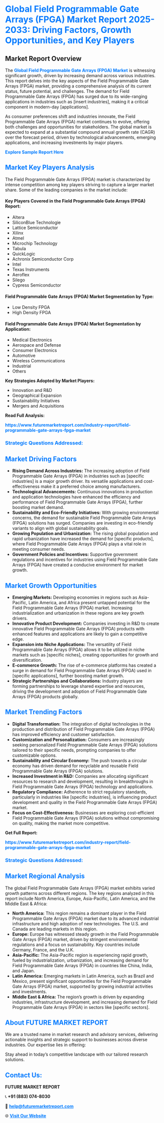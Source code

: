 <h1 style="color: #007BFF;">Global Field Programmable Gate Arrays (FPGA) Market Report 2025-2033: Driving Factors, Growth Opportunities, and Key Players</h1>

<section id="overview">
<h2>Market Report Overview</h2>
<p>The <a href="https://www.futuremarketreport.com/industry-report/field-programmable-gate-arrays-fpga-market" style="color: #007BFF; text-decoration: none;"><strong>Global Field Programmable Gate Arrays (FPGA) Market</strong></a> is witnessing significant growth, driven by increasing demand across various industries. This report delves into the key aspects of the Field Programmable Gate Arrays (FPGA) market, providing a comprehensive analysis of its current status, future potential, and challenges. The demand for Field Programmable Gate Arrays (FPGA) has surged due to its wide-ranging applications in industries such as [insert industries], making it a critical component in modern-day [applications].</p>
<p>As consumer preferences shift and industries innovate, the Field Programmable Gate Arrays (FPGA) market continues to evolve, offering both challenges and opportunities for stakeholders. The global market is expected to expand at a substantial compound annual growth rate (CAGR) over the forecast period, driven by technological advancements, emerging applications, and increasing investments by major players.</p>
</section>

<section id="overview">
<p><a href="https://www.futuremarketreport.com/request-sample/reportId=81435" style="color: #007BFF; text-decoration: none;"><strong>Explore Sample Report Here</strong></a></p>
</section>

<section id="key-players">
<h2 style="color: #007BFF;">Market Key Players Analysis</h2>
<p>The Field Programmable Gate Arrays (FPGA) market is characterized by intense competition among key players striving to capture a larger market share. Some of the leading companies in the market include:</p>
<h4>Key Players Covered in the Field Programmable Gate Arrays (FPGA) Report:</h4>
<ul><li>Altera</li><li>SiliconBlue Technologie</li><li>Lattice Semiconductor</li><li>Xilinx</li><li>Atmel</li><li>Microchip Technology</li><li>Tabula</li><li>QuickLogic</li><li>Achronix Semiconductor Corp</li><li>Intel</li><li>Texas Instruments</li><li>Aeroflex</li><li>Silego</li><li>Cypress Semiconductor</li></ul>
<h4>Field Programmable Gate Arrays (FPGA) Market Segmentation by Type:</h4>
<ul><li>Low Density FPGA</li><li>High Density FPGA</li></ul>

<h4>Field Programmable Gate Arrays (FPGA) Market Segmentation by Application:</h4>
<ul><li>Medical Electronics</li><li>Aerospace and Defense</li><li>Consumer Electronics</li><li>Automotive</li><li>Wireless Communications</li><li>Industrial</li><li>Others</li></ul>
<p><strong>Key Strategies Adopted by Market Players:</strong></p>
<ul>
<li>Innovation and R&D</li>
<li>Geographical Expansion</li>
<li>Sustainability Initiatives</li>
<li>Mergers and Acquisitions</li>
</ul>
</section>

<section>
<p><strong>Read Full Analysis: </strong></p><a href="https://www.futuremarketreport.com/industry-report/field-programmable-gate-arrays-fpga-market" style="color: #007BFF; text-decoration: none;"><strong>https://www.futuremarketreport.com/industry-report/field-programmable-gate-arrays-fpga-market</strong></a>
<h3 style="color: #007BFF;">Strategic Questions Addressed:</h3>
</section>

<section id="driving-factors">
<h2 style="color: #007BFF;">Market Driving Factors</h2>
<ul>
<li><strong>Rising Demand Across Industries:</strong> The increasing adoption of Field Programmable Gate Arrays (FPGA) in industries such as [specific industries] is a major growth driver. Its versatile applications and cost-effectiveness make it a preferred choice among manufacturers.</li>
<li><strong>Technological Advancements:</strong> Continuous innovations in production and application technologies have enhanced the efficiency and performance of Field Programmable Gate Arrays (FPGA), further boosting market demand.</li>
<li><strong>Sustainability and Eco-Friendly Initiatives:</strong> With growing environmental concerns, the demand for sustainable Field Programmable Gate Arrays (FPGA) solutions has surged. Companies are investing in eco-friendly variants to align with global sustainability goals.</li>
<li><strong>Growing Population and Urbanization:</strong> The rising global population and rapid urbanization have increased the demand for [specific products], where Field Programmable Gate Arrays (FPGA) plays a vital role in meeting consumer needs.</li>
<li><strong>Government Policies and Incentives:</strong> Supportive government regulations and incentives for industries using Field Programmable Gate Arrays (FPGA) have created a conducive environment for market growth.</li>
</ul>
</section>

<section id="growth-opportunities">
<h2 style="color: #007BFF;">Market Growth Opportunities</h2>
<ul>
<li><strong>Emerging Markets:</strong> Developing economies in regions such as Asia-Pacific, Latin America, and Africa present untapped potential for the Field Programmable Gate Arrays (FPGA) market. Increasing industrialization and urbanization in these regions are key growth drivers.</li>
<li><strong>Innovative Product Development:</strong> Companies investing in R&D to create innovative Field Programmable Gate Arrays (FPGA) products with enhanced features and applications are likely to gain a competitive edge.</li>
<li><strong>Expansion into Niche Applications:</strong> The versatility of Field Programmable Gate Arrays (FPGA) allows it to be utilized in niche markets such as [specific niches], creating opportunities for growth and diversification.</li>
<li><strong>E-commerce Growth:</strong> The rise of e-commerce platforms has created a surge in demand for Field Programmable Gate Arrays (FPGA) used in [specific applications], further boosting market growth.</li>
<li><strong>Strategic Partnerships and Collaborations:</strong> Industry players are forming partnerships to leverage shared expertise and resources, driving the development and adoption of Field Programmable Gate Arrays (FPGA) products globally.</li>
</ul>
</section>

<section id="trending-factors">
<h2 style="color: #007BFF;">Market Trending Factors</h2>
<ul>
<li><strong>Digital Transformation:</strong> The integration of digital technologies in the production and distribution of Field Programmable Gate Arrays (FPGA) has improved efficiency and customer satisfaction.</li>
<li><strong>Customization and Personalization:</strong> Consumers are increasingly seeking personalized Field Programmable Gate Arrays (FPGA) solutions tailored to their specific needs, prompting companies to offer customizable options.</li>
<li><strong>Sustainability and Circular Economy:</strong> The push towards a circular economy has driven demand for recyclable and reusable Field Programmable Gate Arrays (FPGA) solutions.</li>
<li><strong>Increased Investment in R&D:</strong> Companies are allocating significant resources to research and development, resulting in breakthroughs in Field Programmable Gate Arrays (FPGA) technology and applications.</li>
<li><strong>Regulatory Compliance:</strong> Adherence to strict regulatory standards, particularly in industries like [specific industries], is influencing product development and quality in the Field Programmable Gate Arrays (FPGA) market.</li>
<li><strong>Focus on Cost-Effectiveness:</strong> Businesses are exploring cost-efficient Field Programmable Gate Arrays (FPGA) solutions without compromising on quality, making the market more competitive.</li>
</ul>
</section>

<section>
<p><strong>Get Full Report: </strong></p><a href="https://www.futuremarketreport.com/industry-report/field-programmable-gate-arrays-fpga-market" style="color: #007BFF; text-decoration: none;"><strong>https://www.futuremarketreport.com/industry-report/field-programmable-gate-arrays-fpga-market</strong></a>
<h3 style="color: #007BFF;">Strategic Questions Addressed:</h3>
</section>


<section id="regional-analysis">
<h2 style="color: #007BFF;">Market Regional Analysis</h2>
<p>The global Field Programmable Gate Arrays (FPGA) market exhibits varied growth patterns across different regions. The key regions analyzed in this report include North America, Europe, Asia-Pacific, Latin America, and the Middle East & Africa:</p>
<ul>
<li><strong>North America:</strong> This region remains a dominant player in the Field Programmable Gate Arrays (FPGA) market due to its advanced industrial infrastructure and high adoption of new technologies. The U.S. and Canada are leading markets in this region.</li>
<li><strong>Europe:</strong> Europe has witnessed steady growth in the Field Programmable Gate Arrays (FPGA) market, driven by stringent environmental regulations and a focus on sustainability. Key countries include Germany, France, and the U.K.</li>
<li><strong>Asia-Pacific:</strong> The Asia-Pacific region is experiencing rapid growth, fueled by industrialization, urbanization, and increasing demand for Field Programmable Gate Arrays (FPGA) in countries like China, India, and Japan.</li>
<li><strong>Latin America:</strong> Emerging markets in Latin America, such as Brazil and Mexico, present significant opportunities for the Field Programmable Gate Arrays (FPGA) market, supported by growing industrial activities and investments.</li>
<li><strong>Middle East & Africa:</strong> The region’s growth is driven by expanding industries, infrastructure development, and increasing demand for Field Programmable Gate Arrays (FPGA) in sectors like [specific sectors].</li>
</ul>
</section>

<footer>
<h2 style="color: #007BFF;">About FUTURE MARKET REPORT</h2>
<p>We are a trusted name in market research and advisory services, delivering actionable insights and strategic support to businesses across diverse industries. Our expertise lies in offering:</p>

<p>Stay ahead in today’s competitive landscape with our tailored research solutions.</p>

<h2 style="color: #007BFF;">Contact Us:</h2>
<p><strong>FUTURE MARKET REPORT</strong></p>
<p>📞 <strong>+91 (883) 074-8030</strong></p>
<p>📧 <strong><a href="mailto:help@futuremarketreport.com" style="color: #007BFF;">help@futuremarketreport.com</a></strong></p>
<p>🌐 <strong><a href="https://www.futuremarketreport.com/" style="color: #007BFF;">Visit Our Website</a></strong></p>
</footer>